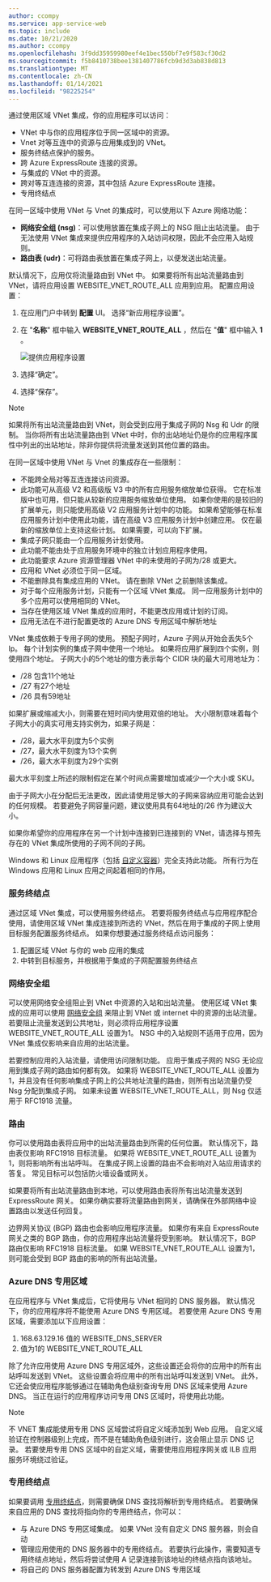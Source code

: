 ```yaml
---
author: ccompy
ms.service: app-service-web
ms.topic: include
ms.date: 10/21/2020
ms.author: ccompy
ms.openlocfilehash: 3f9dd35959980eef4e1bec550bf7e9f583cf30d2
ms.sourcegitcommit: f5b8410738bee1381407786fcb9d3d3ab838d813
ms.translationtype: MT
ms.contentlocale: zh-CN
ms.lasthandoff: 01/14/2021
ms.locfileid: "98225254"
---
```

通过使用区域 VNet 集成，你的应用程序可以访问：

* VNet 中与你的应用程序位于同一区域中的资源。
* Vnet 对等互连中的资源与应用集成到的 VNet。
* 服务终结点保护的服务。
* 跨 Azure ExpressRoute 连接的资源。
* 与集成的 VNet 中的资源。
* 跨对等互连连接的资源，其中包括 Azure ExpressRoute 连接。
* 专用终结点 

在同一区域中使用 VNet 与 Vnet 的集成时，可以使用以下 Azure 网络功能：

* **网络安全组 (nsg)**：可以使用放置在集成子网上的 NSG 阻止出站流量。 由于无法使用 VNet 集成来提供应用程序的入站访问权限，因此不会应用入站规则。
* **路由表 (udr)**：可将路由表放置在集成子网上，以便发送出站流量。

默认情况下，应用仅将流量路由到 VNet 中。 如果要将所有出站流量路由到 VNet，请将应用设置 WEBSITE_VNET_ROUTE_ALL 应用到应用。 配置应用设置：

1. 在应用门户中转到 **配置** UI。 选择“新应用程序设置”。
1. 在 "**名称**" 框中输入 **WEBSITE_VNET_ROUTE_ALL** ，然后在 "**值**" 框中输入 **1** 。

   ![提供应用程序设置][4]

1. 选择“确定”。
1. 选择“保存”。

> [!NOTE]
> 如果将所有出站流量路由到 VNet，则会受到应用于集成子网的 Nsg 和 Udr 的限制。 当你将所有出站流量路由到 VNet 中时，你的出站地址仍是你的应用程序属性中列出的出站地址，除非你提供将流量发送到其他位置的路由。

在同一区域中使用 VNet 与 Vnet 的集成存在一些限制：

* 不能跨全局对等互连连接访问资源。
* 此功能可从高级 V2 和高级版 V3 中的所有应用服务缩放单位获得。 它在标准版中也可用，但只能从较新的应用服务缩放单位使用。 如果你使用的是较旧的扩展单元，则只能使用高级 V2 应用服务计划中的功能。 如果希望能够在标准应用服务计划中使用此功能，请在高级 V3 应用服务计划中创建应用。 仅在最新的缩放单位上支持这些计划。 如果需要，可以向下扩展。  
* 集成子网只能由一个应用服务计划使用。
* 此功能不能由处于应用服务环境中的独立计划应用程序使用。
* 此功能要求 Azure 资源管理器 VNet 中的未使用的子网为/28 或更大。
* 应用和 VNet 必须位于同一区域。
* 不能删除具有集成应用的 VNet。 请在删除 VNet 之前删除该集成。
* 对于每个应用服务计划，只能有一个区域 VNet 集成。 同一应用服务计划中的多个应用可以使用相同的 VNet。
* 当存在使用区域 VNet 集成的应用时，不能更改应用或计划的订阅。
* 应用无法在不进行配置更改的 Azure DNS 专用区域中解析地址

VNet 集成依赖于专用子网的使用。  预配子网时，Azure 子网从开始会丢失5个 Ip。 每个计划实例的集成子网中使用一个地址。 如果将应用扩展到四个实例，则使用四个地址。 子网大小的5个地址的借方表示每个 CIDR 块的最大可用地址为：

- /28 包含11个地址
- /27 有27个地址
- /26 具有59地址

如果扩展或缩减大小，则需要在短时间内使用双倍的地址。 大小限制意味着每个子网大小的真实可用支持实例为，如果子网是：

- /28，最大水平刻度为5个实例
- /27，最大水平刻度为13个实例
- /26，最大水平刻度为29个实例

最大水平刻度上所述的限制假定在某个时间点需要增加或减少一个大小或 SKU。 

由于子网大小在分配后无法更改，因此请使用足够大的子网来容纳应用可能会达到的任何规模。 若要避免子网容量问题，建议使用具有64地址的/26 作为建议大小。  

如果你希望你的应用程序在另一个计划中连接到已连接到的 VNet，请选择与预先存在的 VNet 集成所使用的子网不同的子网。

Windows 和 Linux 应用程序（包括 [自定义容器](../articles/app-service/quickstart-custom-container.md)）完全支持此功能。 所有行为在 Windows 应用和 Linux 应用之间起着相同的作用。

### <a name="service-endpoints"></a>服务终结点

通过区域 VNet 集成，可以使用服务终结点。 若要将服务终结点与应用程序配合使用，请使用区域 VNet 集成连接到所选的 VNet，然后在用于集成的子网上使用目标服务配置服务终结点。 如果你想要通过服务终结点访问服务：

1. 配置区域 VNet 与你的 web 应用的集成
1. 中转到目标服务，并根据用于集成的子网配置服务终结点

### <a name="network-security-groups"></a>网络安全组

可以使用网络安全组阻止到 VNet 中资源的入站和出站流量。 使用区域 VNet 集成的应用可以使用 [网络安全组][VNETnsg] 来阻止到 VNet 或 internet 中的资源的出站流量。 若要阻止流量发送到公共地址，则必须将应用程序设置 WEBSITE_VNET_ROUTE_ALL 设置为1。 NSG 中的入站规则不适用于应用，因为 VNet 集成仅影响来自应用的出站流量。

若要控制应用的入站流量，请使用访问限制功能。 应用于集成子网的 NSG 无论应用到集成子网的路由如何都有效。 如果将 WEBSITE_VNET_ROUTE_ALL 设置为1，并且没有任何影响集成子网上的公共地址流量的路由，则所有出站流量仍受 Nsg 分配到集成子网。 如果未设置 WEBSITE_VNET_ROUTE_ALL，则 Nsg 仅适用于 RFC1918 流量。

### <a name="routes"></a>路由

你可以使用路由表将应用中的出站流量路由到所需的任何位置。 默认情况下，路由表仅影响 RFC1918 目标流量。 如果将 WEBSITE_VNET_ROUTE_ALL 设置为1，则将影响所有出站呼叫。 在集成子网上设置的路由不会影响对入站应用请求的答复。 常见目标可以包括防火墙设备或网关。

如果要将所有出站流量路由到本地，可以使用路由表将所有出站流量发送到 ExpressRoute 网关。 如果你确实要将流量路由到网关，请确保在外部网络中设置路由以发送任何回复。

边界网关协议 (BGP) 路由也会影响应用程序流量。 如果你有来自 ExpressRoute 网关之类的 BGP 路由，你的应用程序出站流量将受到影响。 默认情况下，BGP 路由仅影响 RFC1918 目标流量。 如果 WEBSITE_VNET_ROUTE_ALL 设置为1，则可能会受到 BGP 路由的影响的所有出站流量。

### <a name="azure-dns-private-zones"></a>Azure DNS 专用区域 

在应用程序与 VNet 集成后，它将使用与 VNet 相同的 DNS 服务器。 默认情况下，你的应用程序将不能使用 Azure DNS 专用区域。 若要使用 Azure DNS 专用区域，需要添加以下应用设置：


1. 168.63.129.16 值的 WEBSITE_DNS_SERVER
1. 值为1的 WEBSITE_VNET_ROUTE_ALL


除了允许应用使用 Azure DNS 专用区域外，这些设置还会将你的应用中的所有出站呼叫发送到 VNet。   这些设置会将应用中的所有出站呼叫发送到 VNet。 此外，它还会使应用程序能够通过在辅助角色级别查询专用 DNS 区域来使用 Azure DNS。 当正在运行的应用程序访问专用 DNS 区域时，将使用此功能。

> [!NOTE]
>不 VNET 集成能使用专用 DNS 区域尝试将自定义域添加到 Web 应用。 自定义域验证在控制器级别上完成，而不是在辅助角色级别进行，这会阻止显示 DNS 记录。 若要使用专用 DNS 区域中的自定义域，需要使用应用程序网关或 ILB 应用服务环境绕过验证。

### <a name="private-endpoints"></a>专用终结点

如果要调用 [专用终结点][privateendpoints]，则需要确保 DNS 查找将解析到专用终结点。 若要确保来自应用的 DNS 查找将指向你的专用终结点，你可以：

* 与 Azure DNS 专用区域集成。 如果 VNet 没有自定义 DNS 服务器，则会自动
* 管理应用使用的 DNS 服务器中的专用终结点。 若要执行此操作，需要知道专用终结点地址，然后将尝试使用 A 记录连接到该地址的终结点指向该地址。
* 将自己的 DNS 服务器配置为转发到 Azure DNS 专用区域

<!--Image references-->
[4]: ../includes/media/web-sites-integrate-with-vnet/vnetint-appsetting.png

<!--Links-->
[VNETnsg]: /azure/virtual-network/security-overview/
[privateendpoints]: ../articles/app-service/networking/private-endpoint.md
